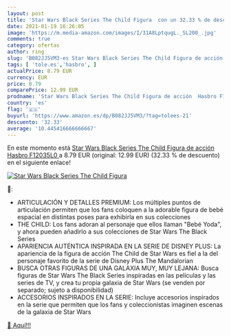 ```yaml
---
layout: post
title: 'Star Wars Black Series The Child Figura  con un 32.33 % de descuento'
date: 2021-01-19 16:26:05
image: 'https://m.media-amazon.com/images/I/31A8LptqugL._SL200_.jpg'
comments: true
category: ofertas
author: ring
slug: 'B082JJ5VM3-es Star Wars Black Series The Child Figura de acción Hasbro...'
tags: [ 'tole.es','hasbro', ]
actualPrice: 8.79 EUR
currency: EUR
price: 8.79
comparePrice: 12.99 EUR
prodname: 'Star Wars Black Series The Child Figura de acción  Hasbro F12035L0 '
country: 'es'
flag: '🇪🇸'
buyurl: 'https://www.amazon.es/dp/B082JJ5VM3/?tag=tolees-21'
descuento: '32.33'
average: '10.445416666666667'
---
```


En este momento está [Star Wars Black Series The Child Figura de acción  Hasbro F12035L0 ](https://www.amazon.es/dp/B082JJ5VM3/?tag=tolees-21) a 8.79 EUR (original: 12.99 EUR) (32.33 %  de descuento) en el siguiente enlace!

[![Star Wars Black Series The Child Figura ](https://m.media-amazon.com/images/I/31A8LptqugL._SL200_.jpg)](https://www.amazon.es/dp/B082JJ5VM3/?tag=tolees-21)

🔎:

- ARTICULACIÓN Y DETALLES PREMIUM: Los múltiples puntos de articulación permiten que los fans coloquen a la adorable figura de bebé espacial en distintas poses para exhibirla en sus colecciones
- THE CHILD: Los fans adoran al personaje que ellos llaman "Bebé Yoda", y ahora pueden añadirlo a sus colecciones de Star Wars The Black Series
- APARIENCIA AUTÉNTICA INSPIRADA EN LA SERIE DE DISNEY PLUS: La apariencia de la figura de acción The Child de Star Wars es fiel a la del personaje favorito de la serie de Disney Plus The Mandalorian
- BUSCA OTRAS FIGURAS DE UNA GALAXIA MUY, MUY LEJANA: Busca figuras de Star Wars The Black Series inspiradas en las películas y las series de TV, y crea tu propia galaxia de Star Wars (se venden por separado; sujeto a disponibilidad)
- ACCESORIOS INSPIRADOS EN LA SERIE: Incluye accesorios inspirados en la serie que permiten que los fans y coleccionistas imaginen escenas de la galaxia de Star Wars

[🛒 Aquí!!!](https://www.amazon.es/dp/B082JJ5VM3/?tag=tolees-21)

